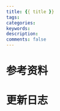 ```yaml
---
title: {{ title }}
tags:
categories:
keywords:
description:
comments: false
---
```


# 参考资料

# 更新日志
